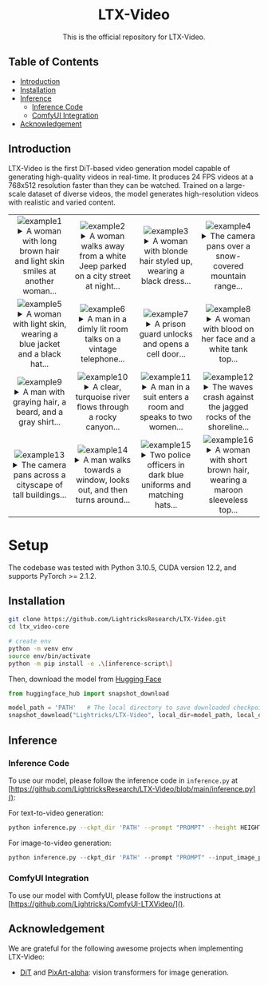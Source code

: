 <div align="center">

# LTX-Video

This is the official repository for LTX-Video.

</div>

## Table of Contents

* [Introduction](#introduction)
* [Installation](#installation)
* [Inference](#inference)
  * [Inference Code](#inference-code)
  * [ComfyUI Integration](#inference-comfy)
* [Acknowledgement](#acknowledgement)

## Introduction

LTX-Video is the first DiT-based video generation model capable of generating high-quality
videos in real-time. It produces 24 FPS videos at a 768x512 resolution faster than they can
be watched. Trained on a large-scale dataset of diverse videos, the model generates 
high-resolution videos with realistic and varied content.

| | | | |
|:---:|:---:|:---:|:---:|
| ![example1](./docs/_static/ltx-video_example_00001.gif)<br><details style="max-width: 300px; margin: auto;"><summary>A woman with long brown hair and light skin smiles at another woman...</summary>A woman with long brown hair and light skin smiles at another woman with long blonde hair. The woman with brown hair wears a black jacket and has a small, barely noticeable mole on her right cheek. The camera angle is a close-up, focused on the woman with brown hair's face. The lighting is warm and natural, likely from the setting sun, casting a soft glow on the scene. The scene appears to be real-life footage.</details> | ![example2](./docs/_static/ltx-video_example_00002.gif)<br><details style="max-width: 300px; margin: auto;"><summary>A woman walks away from a white Jeep parked on a city street at night...</summary>A woman walks away from a white Jeep parked on a city street at night, then ascends a staircase and knocks on a door. The woman, wearing a dark jacket and jeans, walks away from the Jeep parked on the left side of the street, her back to the camera; she walks at a steady pace, her arms swinging slightly by her sides; the street is dimly lit, with streetlights casting pools of light on the wet pavement; a man in a dark jacket and jeans walks past the Jeep in the opposite direction; the camera follows the woman from behind as she walks up a set of stairs towards a building with a green door; she reaches the top of the stairs and turns left, continuing to walk towards the building; she reaches the door and knocks on it with her right hand; the camera remains stationary, focused on the doorway; the scene is captured in real-life footage.</details> | ![example3](./docs/_static/ltx-video_example_00003.gif)<br><details style="max-width: 300px; margin: auto;"><summary>A woman with blonde hair styled up, wearing a black dress...</summary>A woman with blonde hair styled up, wearing a black dress with sequins and pearl earrings, looks down with a sad expression on her face. The camera remains stationary, focused on the woman's face. The lighting is dim, casting soft shadows on her face. The scene appears to be from a movie or TV show.</details> | ![example4](./docs/_static/ltx-video_example_00004.gif)<br><details style="max-width: 300px; margin: auto;"><summary>The camera pans over a snow-covered mountain range...</summary>The camera pans over a snow-covered mountain range, revealing a vast expanse of snow-capped peaks and valleys.The mountains are covered in a thick layer of snow, with some areas appearing almost white while others have a slightly darker, almost grayish hue. The peaks are jagged and irregular, with some rising sharply into the sky while others are more rounded. The valleys are deep and narrow, with steep slopes that are also covered in snow. The trees in the foreground are mostly bare, with only a few leaves remaining on their branches. The sky is overcast, with thick clouds obscuring the sun. The overall impression is one of peace and tranquility, with the snow-covered mountains standing as a testament to the power and beauty of nature.</details> |
| ![example5](./docs/_static/ltx-video_example_00005.gif)<br><details style="max-width: 300px; margin: auto;"><summary>A woman with light skin, wearing a blue jacket and a black hat...</summary>A woman with light skin, wearing a blue jacket and a black hat with a veil, looks down and to her right, then back up as she speaks; she has brown hair styled in an updo, light brown eyebrows, and is wearing a white collared shirt under her jacket; the camera remains stationary on her face as she speaks; the background is out of focus, but shows trees and people in period clothing; the scene is captured in real-life footage.</details> | ![example6](./docs/_static/ltx-video_example_00006.gif)<br><details style="max-width: 300px; margin: auto;"><summary>A man in a dimly lit room talks on a vintage telephone...</summary>A man in a dimly lit room talks on a vintage telephone, hangs up, and looks down with a sad expression. He holds the black rotary phone to his right ear with his right hand, his left hand holding a rocks glass with amber liquid. He wears a brown suit jacket over a white shirt, and a gold ring on his left ring finger. His short hair is neatly combed, and he has light skin with visible wrinkles around his eyes. The camera remains stationary, focused on his face and upper body. The room is dark, lit only by a warm light source off-screen to the left, casting shadows on the wall behind him. The scene appears to be from a movie.</details> | ![example7](./docs/_static/ltx-video_example_00007.gif)<br><details style="max-width: 300px; margin: auto;"><summary>A prison guard unlocks and opens a cell door...</summary>A prison guard unlocks and opens a cell door to reveal a young man sitting at a table with a woman. The guard, wearing a dark blue uniform with a badge on his left chest, unlocks the cell door with a key held in his right hand and pulls it open; he has short brown hair, light skin, and a neutral expression. The young man, wearing a black and white striped shirt, sits at a table covered with a white tablecloth, facing the woman; he has short brown hair, light skin, and a neutral expression. The woman, wearing a dark blue shirt, sits opposite the young man, her face turned towards him; she has short blonde hair and light skin. The camera remains stationary, capturing the scene from a medium distance, positioned slightly to the right of the guard. The room is dimly lit, with a single light fixture illuminating the table and the two figures. The walls are made of large, grey concrete blocks, and a metal door is visible in the background. The scene is captured in real-life footage.</details> | ![example8](./docs/_static/ltx-video_example_00008.gif)<br><details style="max-width: 300px; margin: auto;"><summary>A woman with blood on her face and a white tank top...</summary>A woman with blood on her face and a white tank top looks down and to her right, then back up as she speaks. She has dark hair pulled back, light skin, and her face and chest are covered in blood. The camera angle is a close-up, focused on the woman's face and upper torso. The lighting is dim and blue-toned, creating a somber and intense atmosphere. The scene appears to be from a movie or TV show.</details> |
| ![example9](./docs/_static/ltx-video_example_00009.gif)<br><details style="max-width: 300px; margin: auto;"><summary>A man with graying hair, a beard, and a gray shirt...</summary>A man with graying hair, a beard, and a gray shirt looks down and to his right, then turns his head to the left. The camera angle is a close-up, focused on the man's face. The lighting is dim, with a greenish tint. The scene appears to be real-life footage. Step</details> | ![example10](./docs/_static/ltx-video_example_00010.gif)<br><details style="max-width: 300px; margin: auto;"><summary>A clear, turquoise river flows through a rocky canyon...</summary>A clear, turquoise river flows through a rocky canyon, cascading over a small waterfall and forming a pool of water at the bottom.The river is the main focus of the scene, with its clear water reflecting the surrounding trees and rocks. The canyon walls are steep and rocky, with some vegetation growing on them. The trees are mostly pine trees, with their green needles contrasting with the brown and gray rocks. The overall tone of the scene is one of peace and tranquility.</details> | ![example11](./docs/_static/ltx-video_example_00011.gif)<br><details style="max-width: 300px; margin: auto;"><summary>A man in a suit enters a room and speaks to two women...</summary>A man in a suit enters a room and speaks to two women sitting on a couch. The man, wearing a dark suit with a gold tie, enters the room from the left and walks towards the center of the frame. He has short gray hair, light skin, and a serious expression. He places his right hand on the back of a chair as he approaches the couch. Two women are seated on a light-colored couch in the background. The woman on the left wears a light blue sweater and has short blonde hair. The woman on the right wears a white sweater and has short blonde hair. The camera remains stationary, focusing on the man as he enters the room. The room is brightly lit, with warm tones reflecting off the walls and furniture. The scene appears to be from a film or television show.</details> | ![example12](./docs/_static/ltx-video_example_00012.gif)<br><details style="max-width: 300px; margin: auto;"><summary>The waves crash against the jagged rocks of the shoreline...</summary>The waves crash against the jagged rocks of the shoreline, sending spray high into the air.The rocks are a dark gray color, with sharp edges and deep crevices. The water is a clear blue-green, with white foam where the waves break against the rocks. The sky is a light gray, with a few white clouds dotting the horizon.</details> |
| ![example13](./docs/_static/ltx-video_example_00013.gif)<br><details style="max-width: 300px; margin: auto;"><summary>The camera pans across a cityscape of tall buildings...</summary>The camera pans across a cityscape of tall buildings with a circular building in the center. The camera moves from left to right, showing the tops of the buildings and the circular building in the center. The buildings are various shades of gray and white, and the circular building has a green roof. The camera angle is high, looking down at the city. The lighting is bright, with the sun shining from the upper left, casting shadows from the buildings. The scene is computer-generated imagery.</details> | ![example14](./docs/_static/ltx-video_example_00014.gif)<br><details style="max-width: 300px; margin: auto;"><summary>A man walks towards a window, looks out, and then turns around...</summary>A man walks towards a window, looks out, and then turns around. He has short, dark hair, dark skin, and is wearing a brown coat over a red and gray scarf. He walks from left to right towards a window, his gaze fixed on something outside. The camera follows him from behind at a medium distance. The room is brightly lit, with white walls and a large window covered by a white curtain. As he approaches the window, he turns his head slightly to the left, then back to the right. He then turns his entire body to the right, facing the window. The camera remains stationary as he stands in front of the window. The scene is captured in real-life footage.</details> | ![example15](./docs/_static/ltx-video_example_00015.gif)<br><details style="max-width: 300px; margin: auto;"><summary>Two police officers in dark blue uniforms and matching hats...</summary>Two police officers in dark blue uniforms and matching hats enter a dimly lit room through a doorway on the left side of the frame. The first officer, with short brown hair and a mustache, steps inside first, followed by his partner, who has a shaved head and a goatee. Both officers have serious expressions and maintain a steady pace as they move deeper into the room. The camera remains stationary, capturing them from a slightly low angle as they enter. The room has exposed brick walls and a corrugated metal ceiling, with a barred window visible in the background. The lighting is low-key, casting shadows on the officers' faces and emphasizing the grim atmosphere. The scene appears to be from a film or television show.</details> | ![example16](./docs/_static/ltx-video_example_00016.gif)<br><details style="max-width: 300px; margin: auto;"><summary>A woman with short brown hair, wearing a maroon sleeveless top...</summary>A woman with short brown hair, wearing a maroon sleeveless top and a silver necklace, walks through a room while talking, then a woman with pink hair and a white shirt appears in the doorway and yells. The first woman walks from left to right, her expression serious; she has light skin and her eyebrows are slightly furrowed. The second woman stands in the doorway, her mouth open in a yell; she has light skin and her eyes are wide. The room is dimly lit, with a bookshelf visible in the background. The camera follows the first woman as she walks, then cuts to a close-up of the second woman's face. The scene is captured in real-life footage.</details> |


# Setup
The codebase was tested with Python 3.10.5, CUDA version 12.2, and supports PyTorch >= 2.1.2.

## Installation

```bash
git clone https://github.com/LightricksResearch/LTX-Video.git
cd ltx_video-core

# create env
python -m venv env
source env/bin/activate
python -m pip install -e .\[inference-script\]
```

Then, download the model from [Hugging Face](https://huggingface.co/Lightricks/LTX-Video) 

```python
from huggingface_hub import snapshot_download

model_path = 'PATH'   # The local directory to save downloaded checkpoint
snapshot_download("Lightricks/LTX-Video", local_dir=model_path, local_dir_use_symlinks=False, repo_type='model')
```

## Inference

### Inference Code

To use our model, please follow the inference code in `inference.py` at [https://github.com/LightricksResearch/LTX-Video/blob/main/inference.py]():

For text-to-video generation:

```bash
python inference.py --ckpt_dir 'PATH' --prompt "PROMPT" --height HEIGHT --width WIDTH
```

For image-to-video generation:

```python
python inference.py --ckpt_dir 'PATH' --prompt "PROMPT" --input_image_path IMAGE_PATH --height HEIGHT --width WIDTH

```

### ComfyUI Integration

To use our model with ComfyUI, please follow the instructions at [https://github.com/Lightricks/ComfyUI-LTXVideo/]().

## Acknowledgement

We are grateful for the following awesome projects when implementing LTX-Video:
* [DiT](https://github.com/facebookresearch/DiT) and [PixArt-alpha](https://github.com/PixArt-alpha/PixArt-alpha): vision transformers for image generation.


[//]: # (## Citation)
